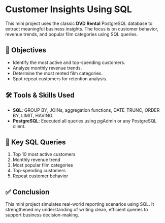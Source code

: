 # Customer Insights Using SQL

This mini project uses the classic **DVD Rental** PostgreSQL database to extract meaningful business insights. The focus is on customer behavior, revenue trends, and popular film categories using SQL queries.

## 🎯 Objectives

- Identify the most active and top-spending customers.
- Analyze monthly revenue trends.
- Determine the most rented film categories.
- Spot repeat customers for retention analysis.

## 🛠 Tools & Skills Used

- **SQL**: GROUP BY, JOINs, aggregation functions, DATE_TRUNC, ORDER BY, LIMIT, HAVING.
- **PostgreSQL**: Executed all queries using pgAdmin or any PostgreSQL client.



## 🔑 Key SQL Queries

1. Top 10 most active customers
2. Monthly revenue trend
3. Most popular film categories
4. Top-spending customers
5. Repeat customer behavior


## ✅ Conclusion

This mini project simulates real-world reporting scenarios using SQL. It strengthened my understanding of writing clean, efficient queries to support business decision-making.
